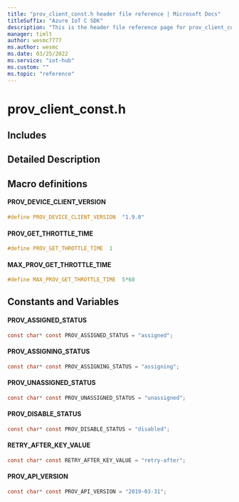 ```yaml
---                             
title: "prov_client_const.h header file reference | Microsoft Docs" 
titleSuffix: "Azure IoT C SDK"            
description: "This is the header file reference page for prov_client_const.h in the Azure IoT C SDK. This SDK is used with Azure IoT Hub and Azure IoT Hub Device Provisioning Service"            
manager: timlt                 
author: wesmc7777              
ms.author: wesmc               
ms.date: 03/25/2022                    
ms.service: "iot-hub"             
ms.custom: ""                
ms.topic: "reference"        
---                            
```


# prov_client_const.h 

## Includes

## Detailed Description

## Macro definitions

#### PROV_DEVICE_CLIENT_VERSION

```C
#define PROV_DEVICE_CLIENT_VERSION  "1.9.0" 
```

#### PROV_GET_THROTTLE_TIME

```C
#define PROV_GET_THROTTLE_TIME  1 
```

#### MAX_PROV_GET_THROTTLE_TIME

```C
#define MAX_PROV_GET_THROTTLE_TIME  5*60 
```

## Constants and Variables

#### PROV_ASSIGNED_STATUS
```C
const char* const PROV_ASSIGNED_STATUS = "assigned";
```

#### PROV_ASSIGNING_STATUS
```C
const char* const PROV_ASSIGNING_STATUS = "assigning";
```

#### PROV_UNASSIGNED_STATUS
```C
const char* const PROV_UNASSIGNED_STATUS = "unassigned";
```

#### PROV_DISABLE_STATUS
```C
const char* const PROV_DISABLE_STATUS = "disabled";
```

#### RETRY_AFTER_KEY_VALUE
```C
const char* const RETRY_AFTER_KEY_VALUE = "retry-after";
```

#### PROV_API_VERSION
```C
const char* const PROV_API_VERSION = "2019-03-31";
```

